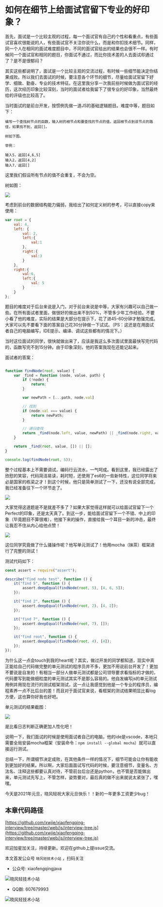 # 如何在细节上给面试官留下专业的好印象？

首先，面试是一个比较主观的过程，每一个面试官有自己的个性和看重点，有些面试官喜欢很能说的人，有些面试官不关注你说什么，而是和你扣技术细节。同样，同一个人在相同的面试难度题目中，不同的面试官给出的结果也会很不一样。有时候同一个面试官和相同的题目，你面试不通过，而比你技术差的人去面试却通过了？是不是很郁闷？

其实这些都说明了，面试是一个比较主观的交流过程，有时候一些细节能决定你结果成败。所以我们去面试的时候，要注意各个环节的细节，尽量给面试官留下好学、细致、勤奋、专业的技术特征。在这里我分享一次我前些时候做为面试官的经历，这次经历印象比较深刻，当时的面试者给我留下了很专业的好印象，当然最终给的评级也比较高了。

当时面试的是前台开发，按惯例先做一道JS的基础逻辑题目。难度中等，题目如下：

```
编写一个查找树节点的函数，输入树的根节点和要查找的节点的值，返回根节点到该节点的路径，如果找不到，返回[]。

树如下图。

举例：

输入5，返回[4,6,5]
输入2，返回[4,2]
输入7，返回[]
```

这里我们假设所有节点的值不会重复，不会为空。

树如图：

![](image/tree-2.png)

考虑到前台的数据结构能力偏弱，我给出了如何定义树的参考，可以直接copy来使用：

```js
var root = {
    val: 4,
    left: {
        val: 2,
        left:{
            val:1
        },
        right:{
            val:3
        }
    },
    right:{
        val:6,
        left:{
            val: 5
        }
    }
};
```

题目的难度对于后台来说是入门，对于前台来说是中等，大家有兴趣可以自己做一些。在所有面试者里面，做很好的做出来不到50%，不管多少年工作经验。不要小看了他的难度，实际的结果是大部分在提示下，花了进45-60分钟才勉强完成。大家可以先不要看下面的答案自己花30分钟做一下试试。（PS：这还是在用面试者自己的电脑编写，IDE提示、编译、调试这些都有的情况下。）

当时这位面试的同学，很快就做出来了，应该是我这么多次面试里面最快写完代码的，函数写完不到15分钟。由于印象深刻，他的答案我现在还能记起来。

面试者的答案：
```js

function findNode(root, value) {
    var _find = function (node, value, path) {
        if (!node) {
            return;
        }

        var newPath = [...path, node.val]

        // 找到
        if (node.val === value) {
            return newPath;
        }

        // 递归查找
        return _find(node.left, value, newPath) || _find(node.right, value, newPath);
    }

    return _find(root, value, []) || [];
}

console.log(findNode(root, 5));
```

整个过程基本上不需要调试，编码行云流水，一气呵成。看到这里，我已经露出了欣慰的笑容，代码简洁易读，耗时短，还使用了es6的一些新特性，这位同学将来必是国家的栋梁之才！到这个时候，他只是简单测试了一下，还没有说全部完成，我已经准备往下一个环节走了。

![](emoj/bucuo.jpg)

大家觉得这道题是不是就差不多了？如果大家觉得这样就可以给面试官留下一个Perfect的印象，还是太天真了。到这一步，能给面试官留下一个不错、中上的印象（毕竟题目不算很难），他接下来的操作，直接给我一个耳目一新的冲击，最终让我忍不住从内心给他点赞！

![](emoj/perfect.jpg)

这位同学究竟做了什么骚操作呢？他写单元测试了！他用mocha（抹茶）框架进行了完整的测试！

测试代码如下：
```js
const assert = require("assert");

describe("find node test", function () {
    it("find 5", function () {
        assert.deepEqual(findNode(root, 5), [4, 6, 5]);
    });

    it("find 2", function () {
        assert.deepEqual(findNode(root, 2), [4, 2]);
    });

    it("find 7", function () {
        assert.deepEqual(findNode(root, 7), []);
    });

    it("find root", function () {
        assert.deepEqual(findNode(root, 4), [4]);
    });
});
```

为什么这一点会touch到我的heart呢？其实，做过开发的同学都知道，现实中真正能给自己代码做完整的单元测试的程序员并不多，更加不用说前台开发了！更加不要说是自发的！有相当一部分人做单元测试都是公司领导要求看指标的才做的，代码要写到能做细粒度的单元测试其实不是那么容易的。他自发编写js的单元测试用例并用现在流行的测试框架测试，这一点让我感觉到他是一个专业的程序员，编程素养一点不比后台的差！而且对于面试官来说，看框架的测试结果明显比看log方便，这也算你好我也好吧。

单元测试的结果截图：

![](image/mocha-result.png)

是比看日志判断正确更加人性化吧！

说明一下，我们面试的时候是使用面试者自己的电脑，他的ide是vscode，本地只需要全局安装mocha框架（安装命令：`npm install --global mocha`）就可以直接运行测试。


总结一下，所谓细节决定成败，在其他条件一样的情况下，细节可能会让你有能收到更加好的结果。所以啊，大家后面面试写代码的时候，要注意细节，变量名、方法名、注释这些都要认真对待，不管前台后台还是python，也不管是否能做出来，单元测试先写上，不管怎样，姿势要对，最后真的做不出来就说太紧张了，嘿嘿。

今天是2021年元旦，晓风轻祝大家元旦快乐！！新的一年更多工资更少bug！

## 本章代码路径

[https://github.com/xwjie/xiaofengqing-interview/tree/master/web/js/interview-tree.js](https://github.com/xwjie/xiaofengqing-interview/tree/master/web/js/interview-tree.js)

欢迎加星加关注，持续更新。欢迎在github上提issue交流。

本文首发公众号 `晓风轻技术小站` ，扫码关注

- 公众号: xiaofengqingjava

![晓风轻技术小站](xiaofengqingjava.jpg)

- QQ群: 607679993

![晓风轻技术小站](qq.png)
